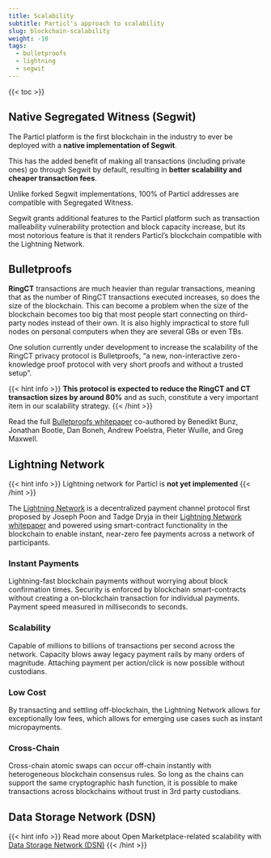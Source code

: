 ```yaml
---
title: Scalability
subtitle: Particl's approach to scalability
slug: blockchain-scalability
weight: -10
tags:
  - bulletproofs
  - lightning
  - segwit
---
```


{{< toc >}}

## Native Segregated Witness (Segwit)

The Particl platform is the first blockchain in the industry to ever be deployed with a **native implementation of Segwit**.

This has the added benefit of making all transactions (including private ones) go through Segwit by default, resulting in **better scalability and cheaper transaction fees**.

Unlike forked Segwit implementations, 100% of Particl addresses are compatible with Segregated Witness.

Segwit grants additional features to the Particl platform such as transaction malleability vulnerability protection and block capacity increase, but its most notorious feature is that it renders Particl’s blockchain compatible with the Lightning Network.


## Bulletproofs

**RingCT** transactions are much heavier than regular transactions, meaning that as the number of RingCT transactions executed increases, so does the size of the blockchain. This can become a problem when the size of the blockchain becomes too big that most people start connecting on third-party nodes instead of their own. It is also highly impractical to store full nodes on personal computers when they are several GBs or even TBs.

One solution currently under development to increase the scalability of the RingCT privacy protocol is Bulletproofs, “a new, non-interactive zero-knowledge proof protocol with very short proofs and without a trusted setup”.

{{< hint info >}}
**This protocol is expected to reduce the RingCT and CT transaction sizes by around 80%** and as such, constitute a very important item in our scalability strategy.
{{< /hint >}}

Read the full [Bulletproofs whitepaper](https://eprint.iacr.org/2017/1066.pdf) co-authored by Benedikt Bunz, Jonathan Bootle, Dan Boneh, Andrew Poelstra, Pieter Wuille, and Greg Maxwell.


## Lightning Network

{{< hint info >}}
Lightning network for Particl is **not yet implemented**
{{< /hint >}}

The [Lightning Network](http://lightning.network/) is a decentralized payment channel protocol first proposed by Joseph Poon and Tadge Dryja in their [Lightning Network whitepaper](https://lightning.network/lightning-network-paper.pdf) and powered using smart-contract functionality in the blockchain to enable instant, near-zero fee payments across a network of participants.


### Instant Payments

Lightning-fast blockchain payments without worrying about block confirmation times. Security is enforced by blockchain smart-contracts without creating a on-blockchain transaction for individual payments. Payment speed measured in milliseconds to seconds.

### Scalability

Capable of millions to billions of transactions per second across the network. Capacity blows away legacy payment rails by many orders of magnitude. Attaching payment per action/click is now possible without custodians.

### Low Cost

By transacting and settling off-blockchain, the Lightning Network allows for exceptionally low fees, which allows for emerging use cases such as instant micropayments.

### Cross-Chain

Cross-chain atomic swaps can occur off-chain instantly with heterogeneous blockchain consensus rules. So long as the chains can support the same cryptographic hash function, it is possible to make transactions across blockchains without trust in 3rd party custodians.


## Data Storage Network (DSN)

{{< hint info >}}
Read more about Open Marketplace-related scalability with [Data Storage Network (DSN)](/learn/market/data-storage-network/)
{{< /hint >}}